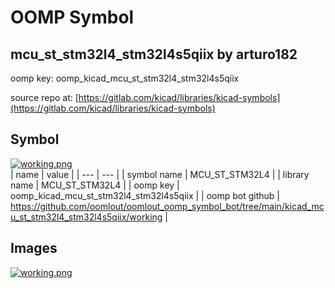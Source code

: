 # OOMP Symbol  
## mcu_st_stm32l4_stm32l4s5qiix  by arturo182  
  
oomp key: oomp_kicad_mcu_st_stm32l4_stm32l4s5qiix  
  
source repo at: [https://gitlab.com/kicad/libraries/kicad-symbols](https://gitlab.com/kicad/libraries/kicad-symbols)  
## Symbol  
  
[![working.png](working_600.png)](working.png)  
| name | value | 
| --- | --- | 
| symbol name | MCU_ST_STM32L4 | 
| library name | MCU_ST_STM32L4 | 
| oomp key | oomp_kicad_mcu_st_stm32l4_stm32l4s5qiix | 
| oomp bot github | https://github.com/oomlout/oomlout_oomp_symbol_bot/tree/main/kicad_mcu_st_stm32l4_stm32l4s5qiix/working | 
## Images  
  
[![working.png](working_140.png)](working.png)  

